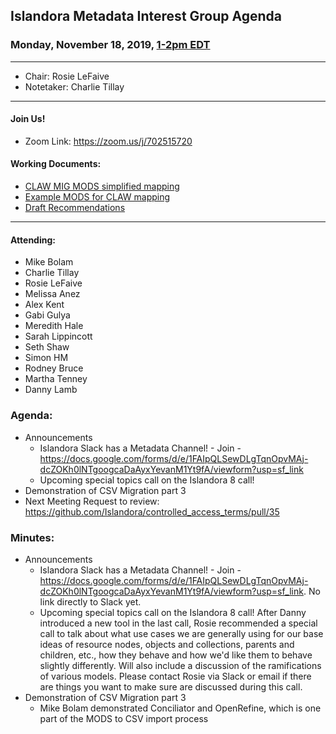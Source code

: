 ## Islandora Metadata Interest Group Agenda
### Monday, November 18, 2019, [1-2pm EDT](http://www.thetimezoneconverter.com/?t=1%20pm&tz=Toronto&)

---
* Chair: Rosie LeFaive
* Notetaker: Charlie Tillay
---

#### Join Us!
* Zoom Link: https://zoom.us/j/702515720

#### Working Documents:
* [CLAW MIG MODS simplified mapping](https://docs.google.com/spreadsheets/d/18u2qFJ014IIxlVpM3JXfDEFccwBZcoFsjbBGpvL0jJI/edit#gid=0)
* [Example MODS for CLAW mapping](https://docs.google.com/spreadsheets/d/1C2Xie7HUDSgRT5v4ldoJvlNdoXz2GHAPvL3PE3TOKW8/edit#gid=1829081124)
* [Draft Recommendations](https://docs.google.com/document/d/15qSO9YcALtYSqd6CUuGx0t8FwUJ5pPwVPz0PA5rU898/edit#heading=h.f9r6knw0rjvu)
---

#### Attending:
* Mike Bolam
* Charlie Tillay
* Rosie LeFaive
* Melissa Anez
* Alex Kent
* Gabi Gulya
* Meredith Hale
* Sarah Lippincott
* Seth Shaw
* Simon HM
* Rodney Bruce
* Martha Tenney
* Danny Lamb

### Agenda:
* Announcements
  * Islandora Slack has a Metadata Channel! - Join - https://docs.google.com/forms/d/e/1FAIpQLSewDLgTqnOpvMAj-dcZOKh0lNTgoogcaDaAyxYevanM1Yt9fA/viewform?usp=sf_link
  * Upcoming special topics call on the Islandora 8 call! 
* Demonstration of CSV Migration part 3
* Next Meeting Request to review: https://github.com/Islandora/controlled_access_terms/pull/35

### Minutes:
* Announcements
  * Islandora Slack has a Metadata Channel! - Join - https://docs.google.com/forms/d/e/1FAIpQLSewDLgTqnOpvMAj-dcZOKh0lNTgoogcaDaAyxYevanM1Yt9fA/viewform?usp=sf_link. No link directly to Slack yet.
  * Upcoming special topics call on the Islandora 8 call! After Danny introduced a new tool in the last call, Rosie recommended a special call to talk about what use cases we are generally using for our base ideas of resource nodes, objects and collections, parents and children, etc., how they behave and how we'd like them to behave slightly differently. Will also include a discussion of the ramifications of various models. Please contact Rosie via Slack or email if there are things you want to make sure are discussed during this call.
* Demonstration of CSV Migration part 3
  * Mike Bolam demonstrated Conciliator and OpenRefine, which is one part of the MODS to CSV import process
  

